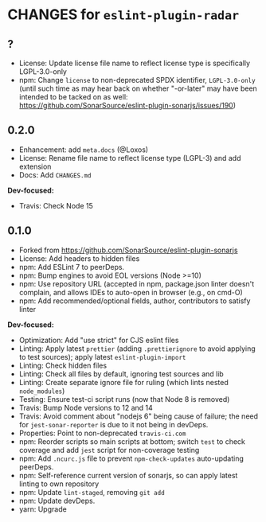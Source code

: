 # CHANGES for `eslint-plugin-radar`

## ?

- License: Update license file name to reflect license type is specifically
  LGPL-3.0-only
- npm: Change `license` to non-deprecated SPDX identifier, `LGPL-3.0-only`
  (until such time as may hear back on whether "-or-later" may have been
  intended to be tacked on as well:
  <https://github.com/SonarSource/eslint-plugin-sonarjs/issues/190>)

## 0.2.0

- Enhancement: add `meta.docs` (@Loxos)
- License: Rename file name to reflect license type (LGPL-3) and add extension
- Docs: Add `CHANGES.md`

**Dev-focused:**

- Travis: Check Node 15

## 0.1.0

- Forked from <https://github.com/SonarSource/eslint-plugin-sonarjs>
- License: Add headers to hidden files
- npm: Add ESLint 7 to peerDeps.
- npm: Bump engines to avoid EOL versions (Node >=10)
- npm: Use repository URL (accepted in npm, package.json linter doesn't
  complain, and allows IDEs to auto-open in browser (e.g., on cmd-O)
- npm: Add recommended/optional fields, author, contributors to satisfy linter

**Dev-focused:**

- Optimization: Add "use strict" for CJS eslint files
- Linting: Apply latest `prettier` (adding `.prettierignore` to avoid applying
    to test sources); apply latest `eslint-plugin-import`
- Linting: Check hidden files
- Linting: Check all files by default, ignoring test sources and lib
- Linting: Create separate ignore file for ruling (which lints nested
    `node_modules`)
- Testing: Ensure test-ci script runs (now that Node 8 is removed)
- Travis: Bump Node versions to 12 and 14
- Travis: Avoid comment about "nodejs 6" being cause of failure; the need
  for `jest-sonar-reporter` is due to it not being in devDeps.
- Properties: Point to non-deprecated `travis-ci.com`
- npm: Reorder scripts so main scripts at bottom; switch `test` to check
  coverage and add `jest` script for non-coverage testing
- npm: Add `.ncurc.js` file to prevent `npm-check-updates` auto-updating peerDeps.
- npm: Self-reference current version of sonarjs, so can apply latest linting
  to own repository
- npm: Update `lint-staged`, removing `git add`
- npm: Update devDeps.
- yarn: Upgrade
